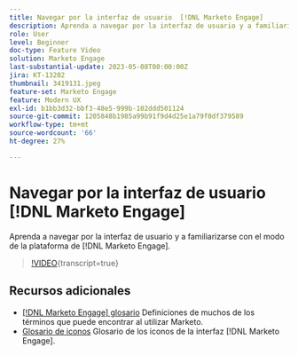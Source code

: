 ```yaml
---
title: Navegar por la interfaz de usuario  [!DNL Marketo Engage]
description: Aprenda a navegar por la interfaz de usuario y a familiarizarse con la plataforma  [!DNL Marketo Engage] .
role: User
level: Beginner
doc-type: Feature Video
solution: Marketo Engage
last-substantial-update: 2023-05-08T00:00:00Z
jira: KT-13202
thumbnail: 3419131.jpeg
feature-set: Marketo Engage
feature: Modern UX
exl-id: b1bb3d32-bbf3-48e5-999b-102ddd501124
source-git-commit: 1205848b1985a99b91f9d4d25e1a79f0df379589
workflow-type: tm+mt
source-wordcount: '66'
ht-degree: 27%

---
```


# Navegar por la interfaz de usuario [!DNL Marketo Engage]

Aprenda a navegar por la interfaz de usuario y a familiarizarse con el modo de la plataforma de [!DNL Marketo Engage].

>[!VIDEO](https://video.tv.adobe.com/v/3419131/?learn=on){transcript=true}

## Recursos adicionales

* [[!DNL Marketo Engage] glosario](https://experienceleague.adobe.com/docs/marketo/using/getting-started-with-marketo/marketo-glossary.html?lang=es)
Definiciones de muchos de los términos que puede encontrar al utilizar Marketo.
* [Glosario de iconos](https://experienceleague.adobe.com/docs/marketo/using/product-docs/marketo-engage-modern-ux/icon-glossary.html?lang=es)
Glosario de los iconos de la interfaz [!DNL Marketo Engage].
